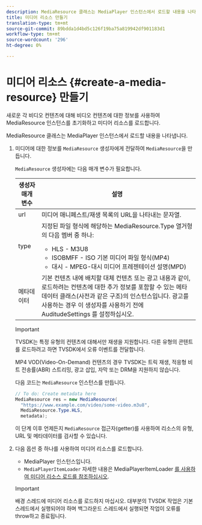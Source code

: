 ```yaml
---
description: MediaResource 클래스는 MediaPlayer 인스턴스에서 로드할 내용을 나타냅니다.
title: 미디어 리소스 만들기
translation-type: tm+mt
source-git-commit: 89bdda1d4bd5c126f19ba75a819942df901183d1
workflow-type: tm+mt
source-wordcount: '296'
ht-degree: 0%

---
```



# 미디어 리소스 {#create-a-media-resource} 만들기

새로운 각 비디오 컨텐츠에 대해 비디오 컨텐츠에 대한 정보를 사용하여 MediaResource 인스턴스를 초기화하고 미디어 리소스를 로드합니다.

MediaResource 클래스는 MediaPlayer 인스턴스에서 로드할 내용을 나타냅니다.

1. 미디어에 대한 정보를 `MediaResource` 생성자에게 전달하여 `MediaResource`을 만듭니다.

   `MediaResource` 생성자에는 다음 매개 변수가 필요합니다.

   <table id="table_22886D6770FB45E99D35D0B90E6CC302">
      <thead>
      <tr>
      <th colname="col1" class="entry"> 생성자 매개 변수 </th>
      <th colname="col2" class="entry"> 설명 </th>
      </tr>
      </thead>
      <tbody>
      <tr>
      <td colname="col1"> <span class="codeph"> url  </span> </td>
      <td colname="col2"> 미디어 매니페스트/재생 목록의 URL을 나타내는 문자열. </td>
      </tr>
      <tr>
      <td colname="col1"> <span class="codeph"> type  </span> </td>
      <td colname="col2"> 지정된 파일 형식에 해당하는 <span class="codeph"> MediaResource.Type </span> 열거형의 다음 멤버 중 하나:
      <ul id="ul_C286ED3C31364B858A1C9AF3356E9282">
      <li id="li_25B24EF76D8849DE8764539F25E435FA"> <span class="codeph"> HLS  </span> - M3U8 </li>
      <li id="li_1344A41B434D49229E392F1AAF9ECA81"> <span class="codeph"> ISOBMFF  </span> - ISO 기본 미디어 파일 형식(MP4) </li>
      <li id="li_92392073B7334916B06B16570C51AC91"> <span class="codeph"> 대시  </span> - MPEG-대시 미디어 프레젠테이션 설명(MPD) </li>
      </ul> </td>
      </tr>
      <tr>
      <td colname="col1"> <span class="codeph"> 메타데이터  </span> </td>
      <td colname="col2"> 기본 컨텐츠 내에 배치할 대체 컨텐츠 또는 광고 내용과 같이, 로드하려는 컨텐츠에 대한 추가 정보를 포함할 수 있는 <span class="codeph"> 메타데이터 </span> 클래스(사전과 같은 구조)의 인스턴스입니다. 광고를 사용하는 경우 이 생성자를 사용하기 전에 <span class="codeph"> AuditudeSettings </span>를 설정하십시오. </td>
      </tr>
      </tbody>
   </table>

   >[!IMPORTANT]
   >
   >TVSDK는 특정 유형의 컨텐츠에 대해서만 재생을 지원합니다. 다른 유형의 콘텐트를 로드하려고 하면 TVSDK에서 오류 이벤트를 전달합니다.
   >
   >MP4 VOD(Video-On-Demand) 컨텐츠의 경우 TVSDK는 트릭 재생, 적응형 비트 전송률(ABR) 스트리밍, 광고 삽입, 자막 또는 DRM을 지원하지 않습니다.

   다음 코드는 `MediaResource` 인스턴스를 만듭니다.

   ```java
   // To do: Create metadata here
   MediaResource res = new MediaResource(
     "https://www.example.com/video/some-video.m3u8",
     MediaResource.Type.HLS,
     metadata);
   ```

   이 단계 이후 언제든지 `MediaResource` 접근자(getter)를 사용하여 리소스의 유형, URL 및 메타데이터를 검사할 수 있습니다.

1. 다음 옵션 중 하나를 사용하여 미디어 리소스를 로드합니다.

   * MediaPlayer 인스턴스입니다.
   * `MediaPlayerItemLoader` 자세한 내용은 MediaPlayerItemLoader [를 사용하여 미디어 리소스 로드를 참조하십시오](../../../tvsdk-2.7-for-android/content-playback-options/mediaplayer-initialize-for-video/t-psdk-android-2.7-media-resource-load-using-mediaplayeritemloader.md).

   >[!IMPORTANT]
   >
   >배경 스레드에 미디어 리소스를 로드하지 마십시오. 대부분의 TVSDK 작업은 기본 스레드에서 실행되어야 하며 백그라운드 스레드에서 실행되면 작업이 오류를 throw하고 종료됩니다.
